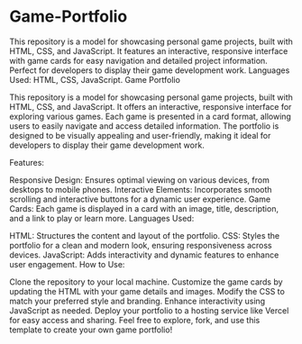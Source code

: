# Game-Portfolio
This repository is a model for showcasing personal game projects, built with HTML, CSS, and JavaScript. It features an interactive, responsive interface with game cards for easy navigation and detailed project information. Perfect for developers to display their game development work.  Languages Used: HTML, CSS, JavaScript.
Game Portfolio

This repository is a model for showcasing personal game projects, built with HTML, CSS, and JavaScript. It offers an interactive, responsive interface for exploring various games. Each game is presented in a card format, allowing users to easily navigate and access detailed information. The portfolio is designed to be visually appealing and user-friendly, making it ideal for developers to display their game development work.

Features:

Responsive Design: Ensures optimal viewing on various devices, from desktops to mobile phones.
Interactive Elements: Incorporates smooth scrolling and interactive buttons for a dynamic user experience.
Game Cards: Each game is displayed in a card with an image, title, description, and a link to play or learn more.
Languages Used:

HTML: Structures the content and layout of the portfolio.
CSS: Styles the portfolio for a clean and modern look, ensuring responsiveness across devices.
JavaScript: Adds interactivity and dynamic features to enhance user engagement.
How to Use:

Clone the repository to your local machine.
Customize the game cards by updating the HTML with your game details and images.
Modify the CSS to match your preferred style and branding.
Enhance interactivity using JavaScript as needed.
Deploy your portfolio to a hosting service like Vercel for easy access and sharing.
Feel free to explore, fork, and use this template to create your own game portfolio!

